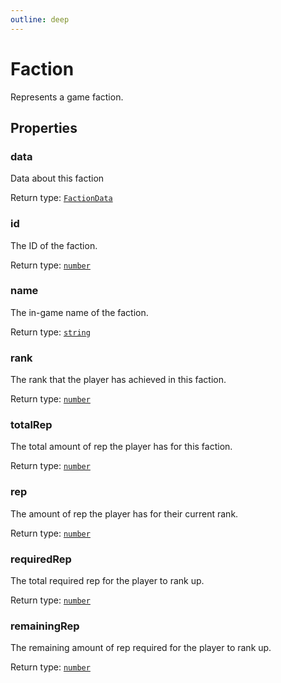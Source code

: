 ```yaml
---
outline: deep
---
```

# Faction

Represents a game faction.



## Properties

### data
Data about this faction


Return type: <code><a href="/api/typedefs/factiondata">FactionData</a></code>

### id <Badge text="getter" />
The ID of the faction.


Return type: <code><a href="https://developer.mozilla.org/en-US/docs/Web/JavaScript/Reference/Global_Objects/Number">number</a></code>

### name <Badge text="getter" />
The in-game name of the faction.


Return type: <code><a href="https://developer.mozilla.org/en-US/docs/Web/JavaScript/Reference/Global_Objects/String">string</a></code>

### rank <Badge text="getter" />
The rank that the player has achieved in this faction.


Return type: <code><a href="https://developer.mozilla.org/en-US/docs/Web/JavaScript/Reference/Global_Objects/Number">number</a></code>

### totalRep <Badge text="getter" />
The total amount of rep the player has for this faction.


Return type: <code><a href="https://developer.mozilla.org/en-US/docs/Web/JavaScript/Reference/Global_Objects/Number">number</a></code>

### rep <Badge text="getter" />
The amount of rep the player has for their current rank.


Return type: <code><a href="https://developer.mozilla.org/en-US/docs/Web/JavaScript/Reference/Global_Objects/Number">number</a></code>

### requiredRep <Badge text="getter" />
The total required rep for the player to rank up.


Return type: <code><a href="https://developer.mozilla.org/en-US/docs/Web/JavaScript/Reference/Global_Objects/Number">number</a></code>

### remainingRep <Badge text="getter" />
The remaining amount of rep required for the player to rank up.


Return type: <code><a href="https://developer.mozilla.org/en-US/docs/Web/JavaScript/Reference/Global_Objects/Number">number</a></code>

